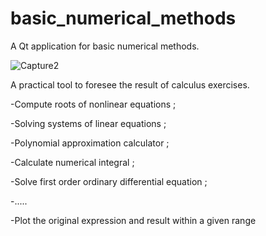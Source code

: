 # basic_numerical_methods
A Qt application for basic numerical methods.

![Capture2](https://user-images.githubusercontent.com/45327274/126677576-b946f8bb-b69c-4e49-9331-dad2f5744257.PNG)

A practical tool to foresee the result of calculus exercises.

-Compute roots of nonlinear equations ;

-Solving systems of linear equations ;

-Polynomial approximation calculator ;

-Calculate numerical integral ;

-Solve first order ordinary differential equation ;

-.....

-Plot the original expression and result within a given range

